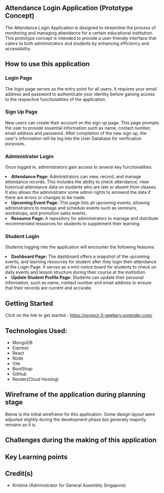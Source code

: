 ## Attendance Login Application (Prototype Concept)

The Attendance Login Application is designed to streamline the process of monitoring and managing attendance for a certain educational institution.
This prototype concept is intended to provide a user-friendly interface that caters to both administrators and students by enhancing efficiency and accessibility.

## How to use this application

<h3>Login Page</h3>
The login page serves as the entry point for all users. It requires your email address and password to authenticate your identity before 
gaining access to the respective functionalities of the application.

<h3>Sign Up Page</h3>
New users can create their account on the sign up page. This page prompts the user to provide essential information such as name, contact number, email address and
password. After completion of the new sign up, the user's information will be log into the User Database for verification purposes.

<h3>Administrator Login </h3>

Once logged in, administrators gain access to several key functionalities:

   <li> <b>Attendance Page:</b> Administrators can view, record, and manage attendance records. This includes the ability to check attendance, view historical attendance data on students who are late or absent from classes. It also allows the administrator some admin rights to ammend the data if there are errors or changes to be made.

   <li> <b>Upcoming Event Page:</b> This page lists all upcoming events, allowing administrators to manage and schedule events such as seminars, workshops, 
   and promotion sales events.
      
   <li> <b>Resource Page:</b> A repository for administrators to manage and distribute recommended resources for students to supplement their learning.

<h3>Student Login</h3>

Students logging into the application will encounter the following features:

   <li> <b>Dashboard Page:</b> The dashboard offers a snapshot of the upcoming events, and learning resources for student after they login their attendance at the Login Page. 
   It serves as a mini notice board for students to check on daily events and lesson structure during their course at the institution. 
      
   <li> <b>Update Student Profile Page:</b> Students can update their personal information, such as name, contact number and email address to ensure that their records are 
   current and accurate.

## Getting Started

Click on the link to get started -
https://project-3-geekery.onrender.com/

## Technologies Used:

<ul>
  <li>MongoDB   
  <li>Express    
  <li>React
  <li>Node
  <li>Vite
  <li>BootStrap
  <li>GitHub
  <li>Render(Cloud Hosting)
</ul>

## Wireframe of the application during planning stage

Below is the initial wireframe for this application. Some design layout were adjusted slightly
during the development phase but generally majority remains as it is.

## Challenges during the making of this application

## Key Learning points

## Credit(s)

<ul>
   <li> Kristine (Administrator for General Assembly Singapore) 
</ul>
